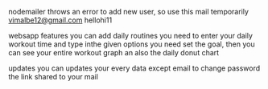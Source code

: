 nodemailer throws an error to add new user, so use this mail temporarily vimalbe12@gmail.com hellohi11

websapp features 
you can add daily routines 
you need to enter your daily workout time and type inthe given options 
you need set the goal, then you can see your entire workout graph
an also the daily donut chart 

updates 
you can updates your every data except email
to change password the link shared to your mail
